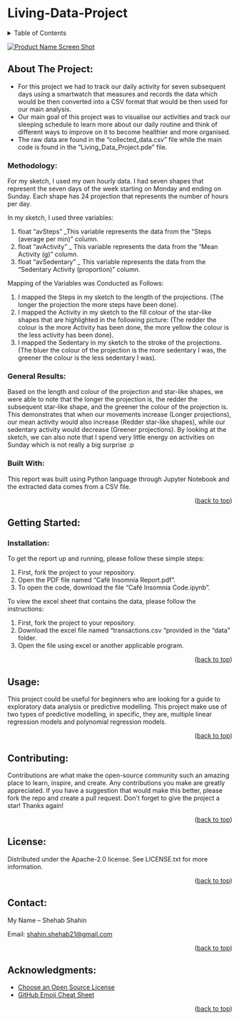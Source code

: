# Living-Data-Project

<!-- TABLE OF CONTENTS -->
<details>
  <summary>Table of Contents</summary>
  <ol>
    <li>
      <a href="#about-the-project">About The Project</a>
      <ul>
        <li><a href="#methodology">Methodology</a></li>
        <li><a href="#general-results">General Results</a></li>
        <li><a href="#built-with">Built With</a></li>
      </ul>
    </li>
    <li>
      <a href="#getting-started">Getting Started</a>
      <ul>
        <li><a href="#installation">Installation</a></li>
      </ul>
    </li>
    <li><a href="#usage">Usage</a></li>
    <li><a href="#contributing">Contributing</a></li>
    <li><a href="#license">License</a></li>
    <li><a href="#contact">Contact</a></li>
    <li><a href="#acknowledgments">Acknowledgments</a></li>
  </ol>
</details>


[![Product Name Screen
Shot][product-screenshot]](https://example.com)

<!-- ABOUT THE PROJECT -->
## About The Project:
*	For this project we had to track our daily activity for seven subsequent days using a smartwatch that measures and records the data which would be then converted into a CSV format that would be then used for our main analysis. 
*	Our main goal of this project was to visualise our activities and track our sleeping schedule to learn more about our daily routine and think of different ways to improve on it to become healthier and more organised. 
*	The raw data are found in the “collected_data.csv” file while the main code is found in the “Living_Data_Project.pde” file. 

### Methodology:
For my sketch, I used my own hourly data. I had seven shapes that represent the seven days of the week starting on Monday and ending on Sunday. Each shape has 24 projection that represents the number of hours per day. 

In my sketch, I used three variables:
1.	float “avSteps” _This variable represents the data from the “Steps (average per min)” column.
2.	float “avActivity” _ This variable represents the data from the “Mean Activity (g)” column.
3.	float “avSedentary” _ This variable represents the data from the “Sedentary Activity (proportion)” column. 

Mapping of the Variables was Conducted as Follows:
1.	I mapped the Steps in my sketch to the length of the projections. (The longer the projection the more steps have been done).
2.	I mapped the Activity in my sketch to the fill colour of the star-like shapes that are highlighted in the following picture: 
(The redder the colour is the more Activity has been done, the more yellow the colour is the less activity has been done).
3.	I mapped the Sedentary in my sketch to the stroke of the projections. (The bluer the colour of the projection is the more sedentary I was, the greener the colour is the less sedentary I was).


### General Results:
Based on the length and colour of the projection and star-like shapes, we were able to note that the longer the projection is, the redder the subsequent star-like shape, and the greener the colour of the projection is. This demonstrates that when our movements increase (Longer projections), our mean activity would also increase (Redder star-like shapes), while our sedentary activity would decrease (Greener projections). 
By looking at the sketch, we can also note that I spend very little energy on activities on Sunday which is not really a big surprise :p 

### Built With:
This report was built using Python language through Jupyter Notebook and the extracted data comes from a CSV file.

<p align="right">(<a href="#top">back to top</a>)</p>

<!-- GETTING STARTED -->
## Getting Started:

### Installation:
To get the report up and running, please follow these simple steps:
1. 	First, fork the project to your repository.
2.	Open the PDF file named “Café Insomnia Report.pdf”. 
3.	To open the code, download the file “Café Insomnia Code.ipynb”.
 
To view the excel sheet that contains the data, please follow the instructions:
1.	First, fork the project to your repository.
2.	Download the excel file named “transactions.csv “provided in the “data” folder. 
3.	Open the file using excel or another applicable program. 

 

<p align="right">(<a href="#top">back to top</a>)</p>


<!-- USAGE EXAMPLES -->
## Usage:
This project could be useful for beginners who are looking for a guide to exploratory data analysis or predictive modelling. This project make use of two types of predictive modelling, in specific, they are, multiple linear regression models and polynomial regression models. 

<p align="right">(<a href="#top">back to top</a>)</p>


<!-- CONTRIBUTING -->
## Contributing:
Contributions are what make the open-source community such an amazing place to learn, inspire, and create. Any contributions you make are greatly appreciated.
If you have a suggestion that would make this better, please fork the repo and create a pull request. Don't forget to give the project a star! Thanks again!

<p align="right">(<a href="#top">back to top</a>)</p>

<!-- LICENSE -->
## License:
Distributed under the Apache-2.0 license. See LICENSE.txt for more information.

<p align="right">(<a href="#top">back to top</a>)</p>


<!-- CONTACT -->
## Contact:
My Name – Shehab Shahin

Email: [shahin.shehab21@gmail.com](shahin.shehab21@gmail.com)

<p align="right">(<a href="#top">back to top</a>)</p>

<!-- ACKNOWLEDGMENTS -->
## Acknowledgments:

* [Choose an Open Source License](https://choosealicense.com)
* [GitHub Emoji Cheat Sheet](https://www.webpagefx.com/tools/emoji-cheat-sheet)

<p align="right">(<a href="#top">back to top</a>)</p>

<!-- MARKDOWN LINKS & IMAGES -->
[product-screenshot]: images/screenshot.png

